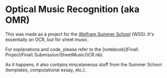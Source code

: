 Optical Music Recognition (aka OMR)
===

This was made as a project for the [Wolfram Summer School]() (WSS). It's essentially an OCR, but for sheet music.

For explanations and code, please refer to the [notebook](Final\ Project/Final\ Submission/SheetMusicOCR.nb).

As it happens, it also contains miscelaneous stuff from the Summer School (templates, computational essay, etc.).
